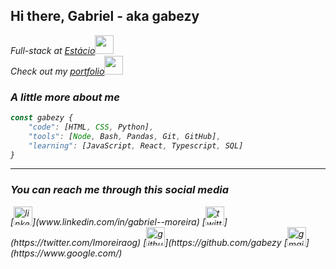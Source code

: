 ## <h2> Hi there, Gabriel - aka <b>gabezy</b> </h2>

<p><em>Full-stack at <a href="https://estacio.br/">Estácio</a><img src="https://media.giphy.com/media/fYSnHlufseco8Fh93Z/giphy.gif" width="30">
</br>Check out my <a href="https://gmdeveloper.netlify.app/">portfolio</a><img src="https://media1.giphy.com/media/qgQUggAC3Pfv687qPC/giphy.gif?cid=ecf05e474ymyva0xji64a3b16rz5jcek5b5bhns8n5vvqti3&rid=giphy.gif&ct=g" width="30">

### A little more about me

```javascript
const gabezy {
	"code": [HTML, CSS, Python],
	"tools": [Node, Bash, Pandas, Git, GitHub],
    "learning": [JavaScript, React, Typescript, SQL]
}
```

---

<h3>You can reach me through this social media</h3>
[<img src='https://cdn.jsdelivr.net/npm/simple-icons@3.0.1/icons/linkedin.svg' alt='linkedin' height='30'>](www.linkedin.com/in/gabriel--moreira) [<img src='https://cdn.jsdelivr.net/npm/simple-icons@3.0.1/icons/twitter.svg' alt='twitter' height='30'>](https://twitter.com/Imoreiraog) [<img src='https://cdn.jsdelivr.net/npm/simple-icons@3.0.1/icons/github.svg' alt='github' height='30'>](https://github.com/gabezy [<img src='https://cdn.jsdelivr.net/npm/simple-icons@3.0.1/icons/gmail.svg' alt='gmail' height='30'>](https://www.google.com/)
